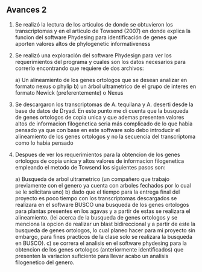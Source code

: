 ## Avances 2

1. Se realizó la lectura de los articulos de donde se obtuvieron los transcriptomas y en el articulo de Towsend (2007)
en donde explica la funcion del software Phydesing para identificación de genes que aporten valores altos de phylogenetic informativeness

2. Se realizó una exploración del software Phydesign para ver los requerimientos del programa y cuales son los datos necesarios para correrlo
encontrando que requiere de dos archivos:

     a) Un alineamiento de los genes ortologos que se desean analizar en formato nexus o phylip
     b) un árbol ultrametrico de el grupo de interes en formato Newick (preferentemente) o Nexus

3. Se descargaron los transcriptomas de A. tequilana y A. deserti desde la base de datos de Dryad. En este punto me di cuenta que la busqueda de 
genes ortologos de copia unica y que ademas presenten valores altos de informacion filogenetica seria más complicado de lo que habia pensado 
ya que con base en este software solo debo introducir el alineamiento de los genes ortologos y no la secuencia del transcriptoma como lo habia pensado

4. Despues de ver los requerimientos para la obtencion de los genes ortologos de copia unica y altos valores de informacion filogenetica empleando el metodo
de Towsend los siguientes pasos son:

     a) Busqueda de arbol ultrametrico (un compañero que trabajo previamente con el genero ya cuenta con arboles fechados por lo cual se le solicitara uno)
     b) dado que el tiempo para la entrega final del proyecto es poco tiempo con los transcriptomas descargados se realizara en el software BUSCO
     una busqueda de los genes ortologos para plantas presentes en los agavas y a partir de estas se realizara el alineamiento. (lei acerca de la busqueda de genes 
     ortologos y se menciona la opcion de realizar un blast bidireccional y a partir de este la busqueda de genes ortologos, lo cual planeo hacer para mi proyecto
     sin embargo, para fines practicos de la clase solo se realizara la busqueda en BUSCO). 
     c) se correra el analisis en el software phydesing para la obtencion de los genes ortologos (anteriormente identificados) que presenten la variacion suficiente 
     para llevar acabo un analisis filogenetico del genero. 
     
     
     

